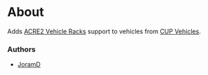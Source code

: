 # About

Adds [ACRE2 Vehicle Racks](http://acre2.idi-systems.com/wiki/user/vehicle-racks) support to vehicles from [CUP Vehicles](http://cup-arma3.org/).

### Authors

- [JoramD](http://github.com/JoramD0)
